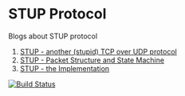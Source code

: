 # STUP Protocol

Blogs about STUP protocol

1. [STUP - another (stupid) TCP over UDP protocol][1]
2. [STUP - Packet Structure and State Machine][2]
3. [STUP - the Implementation][3]


[![Build Status](https://travis-ci.org/Wizmann/STUP-Protocol.svg?branch=master)](https://travis-ci.org/Wizmann/STUP-Protocol)

[1]: http://wizmann.tk/stup-1.html
[2]: http://wizmann.tk/stup-2.html
[3]: http://wizmann.tk/stup-3.html
